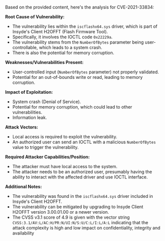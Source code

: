 Based on the provided content, here's the analysis for CVE-2021-33834:

**Root Cause of Vulnerability:**

- The vulnerability lies within the `iscflashx64.sys` driver, which is part of Insyde's Client H2OFFT (Flash Firmware Tool).
- Specifically, it involves the IOCTL code `0x22229a`.
- The vulnerability stems from the `NumberOfBytes` parameter being user-controllable, which leads to a system crash.
- There is also the potential for memory corruption.

**Weaknesses/Vulnerabilities Present:**

- User-controlled input (`NumberOfBytes` parameter) not properly validated.
- Potential for an out-of-bounds write or read, leading to memory corruption.

**Impact of Exploitation:**

- System crash (Denial of Service).
- Potential for memory corruption, which could lead to other vulnerabilities.
- Information leak.

**Attack Vectors:**

- Local access is required to exploit the vulnerability.
- An authorized user can send an IOCTL with a malicious `NumberOfBytes` value to trigger the vulnerability.

**Required Attacker Capabilities/Position:**

- The attacker must have local access to the system.
- The attacker needs to be an authorized user, presumably having the ability to interact with the affected driver and use IOCTL interface.

**Additional Notes:**

- The vulnerability was found in the `iscflashx64.sys` driver included in Insyde's Client H2OFFT.
- The vulnerability can be mitigated by upgrading to Insyde Client H2OFFT version 3.00.01.00 or a newer version.
- The CVSS v3.1 score of 4.9 is given with the vector string `CVSS:3.1/AV:L/AC:H/PR:N/UI:N/S:U/C:L/I:L/A:L` indicating that the attack complexity is high and low impact on confidentiality, integrity and availability